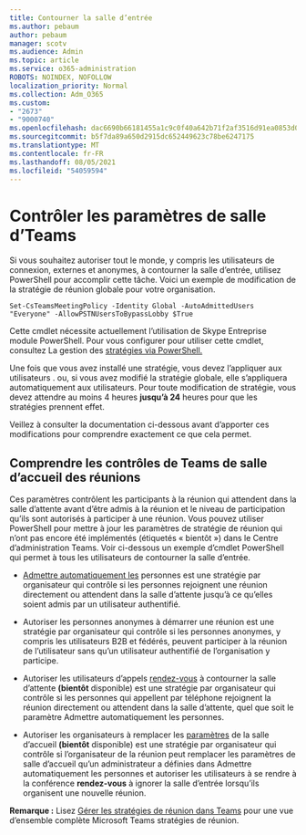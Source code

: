 ```yaml
---
title: Contourner la salle d’entrée
ms.author: pebaum
author: pebaum
manager: scotv
ms.audience: Admin
ms.topic: article
ms.service: o365-administration
ROBOTS: NOINDEX, NOFOLLOW
localization_priority: Normal
ms.collection: Adm_O365
ms.custom:
- "2673"
- "9000740"
ms.openlocfilehash: dac6690b66181455a1c9c0f40a642b71f2af3516d91ea0853d06564b017b03a2
ms.sourcegitcommit: b5f7da89a650d2915dc652449623c78be6247175
ms.translationtype: MT
ms.contentlocale: fr-FR
ms.lasthandoff: 08/05/2021
ms.locfileid: "54059594"
---
```

# <a name="control-lobby-settings-and-level-of-participation-in-teams"></a>Contrôler les paramètres de salle d’Teams

Si vous souhaitez autoriser tout le monde, y compris les utilisateurs de connexion, externes et anonymes, à contourner la salle d’entrée, utilisez PowerShell pour accomplir cette tâche. Voici un exemple de modification de la stratégie de réunion globale pour votre organisation.

`Set-CsTeamsMeetingPolicy -Identity Global -AutoAdmittedUsers "Everyone" -AllowPSTNUsersToBypassLobby $True`

Cette cmdlet nécessite actuellement l’utilisation de Skype Entreprise module PowerShell. Pour vous configurer pour utiliser cette cmdlet, consultez La gestion des [stratégies via PowerShell.](https://docs.microsoft.com/microsoftteams/teams-powershell-overview#managing-policies-via-powershell)

Une fois que vous avez installé une stratégie, vous devez l’appliquer aux utilisateurs . ou, si vous avez modifié la stratégie globale, elle s’appliquera automatiquement aux utilisateurs. Pour toute modification de stratégie, vous devez attendre au moins 4 heures **jusqu’à 24** heures pour que les stratégies prennent effet. 

Veillez à consulter la documentation ci-dessous avant d’apporter ces modifications pour comprendre exactement ce que cela permet.


## <a name="understanding-teams-meeting-lobby-policy-controls"></a>Comprendre les contrôles de Teams de salle d’accueil des réunions

Ces paramètres contrôlent les participants à la réunion qui attendent dans la salle d’attente avant d’être admis à la réunion et le niveau de participation qu’ils sont autorisés à participer à une réunion. Vous pouvez utiliser PowerShell pour mettre à jour les paramètres de stratégie de réunion qui n’ont pas encore été implémentés (étiquetés « bientôt ») dans le Centre d’administration Teams. Voir ci-dessous un exemple d’cmdlet PowerShell qui permet à tous les utilisateurs de contourner la salle d’entrée.

- [Admettre automatiquement les](https://docs.microsoft.com/microsoftteams/meeting-policies-in-teams#automatically-admit-people) personnes est une stratégie par organisateur qui contrôle si les personnes rejoignent une réunion directement ou attendent dans la salle d’attente jusqu’à ce qu’elles soient admis par un utilisateur authentifié.

- [](https://docs.microsoft.com/microsoftteams/meeting-policies-in-teams#allow-anonymous-people-to-start-a-meeting) Autoriser les personnes anonymes à démarrer une réunion est une stratégie par organisateur qui contrôle si les personnes anonymes, y compris les utilisateurs B2B et fédérés, peuvent participer à la réunion de l’utilisateur sans qu’un utilisateur authentifié de l’organisation y participe.

- Autoriser les utilisateurs d’appels [rendez-vous](https://docs.microsoft.com/microsoftteams/meeting-policies-in-teams#allow-dial-in-users-to-bypass-the-lobby-coming-soon) à contourner la salle d’attente **(bientôt** disponible) est une stratégie par  organisateur qui contrôle si les personnes qui appellent par téléphone rejoignent la réunion directement ou attendent dans la salle d’attente, quel que soit le paramètre Admettre automatiquement les personnes.

- Autoriser les organisateurs à remplacer les [paramètres](https://docs.microsoft.com/microsoftteams/meeting-policies-in-teams#allow-organizers-to-override-lobby-settings-coming-soon) de la salle d’accueil **(bientôt** disponible) est une stratégie  par organisateur qui contrôle si l’organisateur de la réunion peut remplacer les paramètres de salle d’accueil qu’un administrateur a définies dans Admettre automatiquement les personnes et autoriser les utilisateurs à se rendre à la conférence **rendez-vous** à ignorer la salle d’entrée lorsqu’ils organisent une nouvelle réunion.

**Remarque :** Lisez [Gérer les stratégies de réunion dans Teams](https://docs.microsoft.com/microsoftteams/meeting-policies-in-teams) pour une vue d’ensemble complète Microsoft Teams stratégies de réunion.
